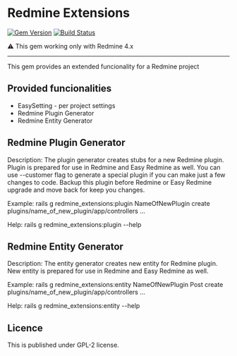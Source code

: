 # Redmine Extensions
[![Gem Version](https://badge.fury.io/rb/redmine_extensions.svg)](http://badge.fury.io/rb/redmine_extensions)
[![Build Status](https://travis-ci.org/easyredmine/redmine_extensions.svg?branch=master)](https://travis-ci.org/easyredmine/redmine_extensions)


⚠️ This gem working only with Redmine 4.x

---
This gem provides an extended funcionality for a Redmine project

## Provided funcionalities
* EasySetting - per project settings
* Redmine Plugin Generator
* Redmine Entity Generator

## Redmine Plugin Generator 

Description:
    The plugin generator creates stubs for a new Redmine plugin.
    Plugin is prepared for use in Redmine and Easy Redmine as well.
    You can use --customer flag to generate a special plugin if you can make just a few changes to code. Backup this plugin before Redmine or Easy Redmine upgrade and move back for keep you changes.

Example:
    rails g redmine_extensions:plugin NameOfNewPlugin
      create  plugins/name_of_new_plugin/app/controllers
      ...

Help:
     rails g redmine_extensions:plugin --help


## Redmine Entity Generator

Description:
    The entity generator creates new entity for Redmine plugin.
    New entity is prepared for use in Redmine and Easy Redmine as well.

Example:
    rails g redmine_extensions:entity NameOfNewPlugin Post
      create  plugins/name_of_new_plugin/app/controllers
      ...

Help:
    rails g redmine_extensions:entity --help

## Licence
This is published under GPL-2 license.
